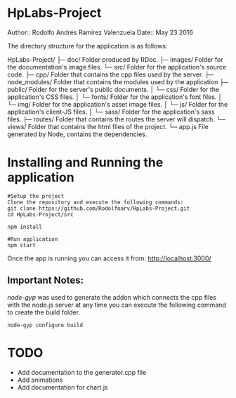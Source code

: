 # HpLabs-Project

Author::    Rodolfo Andrés Ramírez Valenzuela
Date::      May 23 2016

The directory structure for the application is as follows:

HpLabs-Project/
      ├─ doc/                        Folder produced by RDoc.
      ├─ images/                     Folder for the documentation's image files.
      └─ src/                        Folder for the application's source code.
           ├─ cpp/                   Folder that contains the cpp files used by the server.
           ├─ node_modules/          Folder that contains the modules used by the application
           ├─ public/                Folder for the server's public documents.
           │       └─ css/           Folder for the application's CSS files.
           │       └─ fonts/         Folder for the application's font files.
           │       └─ img/           Folder for the application's asset image files.
           │       └─ js/            Folder for the application's client-JS files.
           │       └─ sass/          Folder for the application's sass files.
           ├─ routes/                Folder that contains the routes the server will dispatch.
           └─ views/                 Folder that contains the html files of the project.
      └─ app.js                      File generated by Node, contains the dependencies.

# Installing and Running the application

    #Setup the project
    Clone the repository and execute the following commands:
    git clone https://github.com/Rodolfoarv/HpLabs-Project.git
    cd HpLabs-Project/src

    npm install

    #Run application
    npm start

Once the app is running you can access it from: <http://localhost:3000/>

## Important Notes:

*node-gyp* was used to generate the addon which connects the cpp files with the node.js server
at any time you can execute the following command to create the build folder.

    node-gyp configure build

# TODO

- Add documentation to the generator.cpp file
- Add animations
- Add documentation for chart.js
